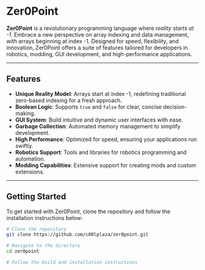# Zer0Point

**Zer0Point** is a revolutionary programming language where *reality starts at -1*. Embrace a new perspective on array indexing and data management, with arrays beginning at index -1. Designed for speed, flexibility, and innovation, Zer0Point offers a suite of features tailored for developers in robotics, modding, GUI development, and high-performance applications.

---

## Features

- **Unique Reality Model**: Arrays start at index -1, redefining traditional zero-based indexing for a fresh approach.
- **Boolean Logic**: Supports `true` and `false` for clear, concise decision-making.
- **GUI System**: Build intuitive and dynamic user interfaces with ease.
- **Garbage Collection**: Automated memory management to simplify development.
- **High Performance**: Optimized for speed, ensuring your applications run swiftly.
- **Robotics Support**: Tools and libraries for robotics programming and automation.
- **Modding Capabilities**: Extensive support for creating mods and custom extensions.

---

## Getting Started

To get started with Zer0Point, clone the repository and follow the installation instructions below:

```bash
# Clone the repository
git clone https://github.com/c00lplaza/zer0point.git

# Navigate to the directory
cd zer0point

# Follow the build and installation instructions
